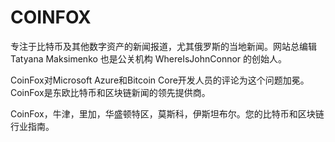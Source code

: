 # 

# COINFOX

专注于比特币及其他数字资产的新闻报道，尤其俄罗斯的当地新闻。网站总编辑 Tatyana Maksimenko 也是公关机构 WhereIsJohnConnor 的创始人。

CoinFox对Microsoft Azure和Bitcoin Core开发人员的评论为这个问题加冕。CoinFox是东欧比特币和区块链新闻的领先提供商。

CoinFox，牛津，里加，华盛顿特区，莫斯科，伊斯坦布尔。您的比特币和区块链行业指南。



